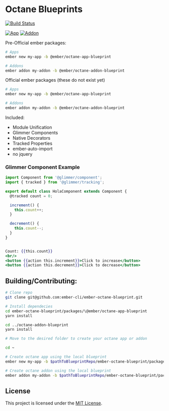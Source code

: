Octane Blueprints
==============================================================================
[![Build Status](https://travis-ci.org/ember-cli/ember-octane-blueprint.svg?branch=master)](https://travis-ci.org/ember-cli/ember-octane-blueprint)

[![App](https://img.shields.io/npm/v/@ember/octane-app-blueprint.svg?label=App)](https://www.npmjs.com/package/@ember/octane-app-blueprint)
[![Addon](https://img.shields.io/npm/v/@ember/octane-addon-blueprint.svg?label=Addon)](https://www.npmjs.com/package/@ember/octane-addon-blueprint)


Pre-Official ember packages:

```bash
# Apps
ember new my-app -b @ember/octane-app-blueprint

# Addons
ember addon my-addon -b @ember/octane-addon-blueprint
```

Official ember packages (these do not exist yet)
```bash
# Apps
ember new my-app -b @ember/octane-app-blueprint

# Addons
ember addon my-addon -b @ember/octane-addon-blueprint
```


Included:

 - Module Unification
 - Glimmer Components
 - Native Decorators
 - Tracked Properties
 - ember-auto-import
 - no jquery

### Glimmer Component Example

```src/ui/components/counter/component.js
import Component from '@glimmer/component';
import { tracked } from '@glimmer/tracking';

export default class HolaComponent extends Component {
  @tracked count = 0;

  increment() {
    this.count++;
  }

  decrement() {
    this.count--;
  }
}

```

```src/ui/components/counter/template.hbs

Count: {{this.count}}
<br/>
<button {{action this.increment}}>Click to increase</button>
<button {{action this.decrement}}>Click to decrease</button>

```


## Building/Contributing:
```bash
# Clone repo
git clone git@github.com:ember-cli/ember-octane-blueprint.git

# Install dependecies
cd ember-octane-blueprint/packages/\@ember/octane-app-blueprint
yarn install

cd ../octane-addon-blueprint
yarn install

# Move to the desired folder to create your octane app or addon

cd ~

# Create octane app using the local blueprint
ember new my-app -b $pathToBlueprintRepo/ember-octane-blueprint/packages/\@ember/octane-app-blueprint

# Create octane addon using the local blueprint
ember addon my-addon -b $pathToBlueprintRepo/ember-octane-blueprint/packages/\@ember/octane-addon-blueprint

```

License
------------------------------------------------------------------------------

This project is licensed under the [MIT License](LICENSE.md).
